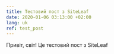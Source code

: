 ```yaml
---
title: Тестовий пост з SiteLeaf
date: 2020-01-06 03:13:00 +02:00
lang: uk
ref: test_post
---
```


Привіт, світ! Це тестовий пост з SiteLeaf